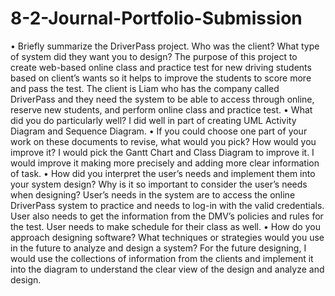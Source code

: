# 8-2-Journal-Portfolio-Submission
•	Briefly summarize the DriverPass project. Who was the client? What type of system did they want you to design?
The purpose of this project to create web-based online class and practice test for new driving students based on client’s wants so it helps to improve the students to score more and pass the test. The client is Liam who has the company called DriverPass and they need the system to be able to access through online, reserve new students, and perform online class and practice test.
•	What did you do particularly well?
I did well in part of creating UML Activity Diagram and Sequence Diagram.
•	If you could choose one part of your work on these documents to revise, what would you pick? How would you improve it?
I would pick the Gantt Chart and Class Diagram to improve it. I would improve it making more precisely and adding more clear information of task.
•	How did you interpret the user’s needs and implement them into your system design? Why is it so important to consider the user’s needs when designing?
User’s needs in the system are to access the online DriverPass system to practice and needs to log-in with the valid credentials. User also needs to get the information from the DMV’s policies and rules for the test. User needs to make schedule for their class as well.
•	How do you approach designing software? What techniques or strategies would you use in the future to analyze and design a system?
For the future designing, I would use the collections of information from the clients and implement it into the diagram to understand the clear view of the design and analyze and design.
